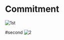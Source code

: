 # Commitment
![1st](https://github.com/GauravJoshiJi/Commitment/assets/125949334/258d6731-3bdd-4e31-9f29-aa1db5e564a9)


#second
![2](https://github.com/GauravJoshiJi/Commitment/assets/125949334/7afe9acc-4172-465c-9d34-cda40c51e3e1)

